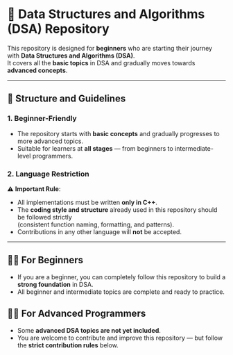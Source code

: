 # 📘 Data Structures and Algorithms (DSA) Repository  

This repository is designed for **beginners** who are starting their journey with **Data Structures and Algorithms (DSA)**.  
It covers all the **basic topics** in DSA and gradually moves towards **advanced concepts**.  

---

## 📌 Structure and Guidelines  

### 1. Beginner-Friendly  
- The repository starts with **basic concepts** and gradually progresses to more advanced topics.  
- Suitable for learners at **all stages** — from beginners to intermediate-level programmers.  

### 2. Language Restriction  
⚠️ **Important Rule**:  
- All implementations must be written **only in C++**.  
- The **coding style and structure** already used in this repository should be followed strictly  
  (consistent function naming, formatting, and patterns).  
- Contributions in any other language will **not** be accepted.  

---

## 👨‍💻 For Beginners  
- If you are a beginner, you can completely follow this repository to build a **strong foundation** in DSA.  
- All beginner and intermediate topics are complete and ready to practice.  

## 🧑‍💻 For Advanced Programmers  
- Some **advanced DSA topics are not yet included**.  
- You are welcome to contribute and improve this repository — but follow the **strict contribution rules** below.  
